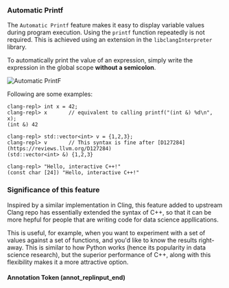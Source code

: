 ### Automatic Printf
The `Automatic Printf` feature makes it easy to display variable values during 
program execution. Using the `printf` function repeatedly is not required. 
This is achieved using an extension in the `libclangInterpreter` library.

To automatically print the value of an expression, simply write the expression 
in the global scope **without a semicolon**.

![Automatic PrintF](https://github.com/QuillPusher/drafts/blob/main/img_PrintF.png)

Following are some examples:

```
clang-repl> int x = 42;
clang-repl> x       // equivalent to calling printf("(int &) %d\n", x);
(int &) 42

clang-repl> std::vector<int> v = {1,2,3};
clang-repl> v       // This syntax is fine after [D127284](https://reviews.llvm.org/D127284)
(std::vector<int> &) {1,2,3}

clang-repl> "Hello, interactive C++!"
(const char [24]) "Hello, interactive C++!"
```

### Significance of this feature
Inspired by a similar implementation in Cling, this feature added to upstream 
Clang repo has essentially extended the syntax of C++, so that it can be 
more hepful for people that are writing code for data science appllications.
 
This is useful, for example, when you want to experiment with a set of values 
against a set of functions, and you'd like to know the results right-away. 
This is similar to how Python works (hence its popularity in data science 
research), but the superior performance of C++, along with this flexibility 
makes it a more attractive option.

#### Annotation Token (annot_replinput_end)


